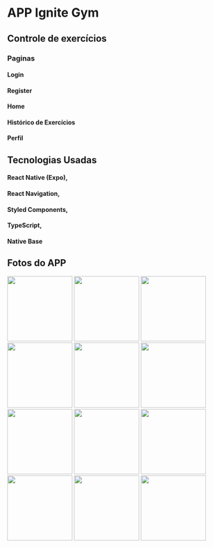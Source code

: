 <h1>APP Ignite Gym</h1>

<div>
  <h2>Controle de exercícios</h2>
  
  <h3>Paginas</h3>
  
  <h4>Login</h4>
  <h4>Register</h4>
  <h4>Home</h4>
  <h4>Histórico de Exercícios</h4>
  <h4>Perfil</h4>
</div>

<div>
  <h2>Tecnologias Usadas</h2>
  
  <h4> React Native (Expo),</h4>
  <h4> React Navigation,</h4>
  <h4> Styled Components,</h4>
  <h4>TypeScript,</h4>
  <h4>Native Base</h4>
</div>

<div>
  <h2>Fotos do APP</h2>
<div display='flex' >
  <img width='150px' src="https://user-images.githubusercontent.com/87048226/188758012-41767ff8-4a7b-4869-a9df-f557d9f11004.jpg" />
  <img width='150px' src="https://user-images.githubusercontent.com/87048226/188758534-79e06417-9783-45d6-b434-a63201171729.jpg" />
  <img width='150px' src="https://user-images.githubusercontent.com/87048226/188758614-d63c2e62-083b-4b76-9af6-6cb230d17797.jpg" />
  <img width='150px' src="https://user-images.githubusercontent.com/87048226/188758640-5d5089ed-6c9d-4be2-812a-e35715ec67ca.jpg" />
  <img width='150px' src="https://user-images.githubusercontent.com/87048226/188758660-c39262d3-d6e2-4d26-8a44-a62b1ecbf782.jpg" />
  <img width='150px' src="https://user-images.githubusercontent.com/87048226/188758679-783c5d0b-a215-48b3-af59-617bc52284f7.jpg" />
  <img width='150px' src="https://user-images.githubusercontent.com/87048226/188758702-019efc3e-bda8-4299-b0b8-5dbe6980531b.jpg" />
  <img width='150px' src="https://user-images.githubusercontent.com/87048226/188758728-90a50a04-6a64-4487-b871-6dce3aaa04ef.jpg" />
  <img width='150px' src="https://user-images.githubusercontent.com/87048226/188758747-21033f87-e2a7-4076-8a9c-e85e4efad698.jpg" />
  <img width='150px' src="https://user-images.githubusercontent.com/87048226/188758796-7d5b40dd-a8a8-4cf6-8dd5-649c688a8c4e.jpg" />
  <img width='150px' src="https://user-images.githubusercontent.com/87048226/188758806-93087436-5e89-488e-8606-03c8cf6700bc.jpg" />
  <img width='150px' src="https://user-images.githubusercontent.com/87048226/188758830-1e61f76a-1f52-4919-b5b1-b69e9b53a808.jpg" />
</div>
  
 
</div>
